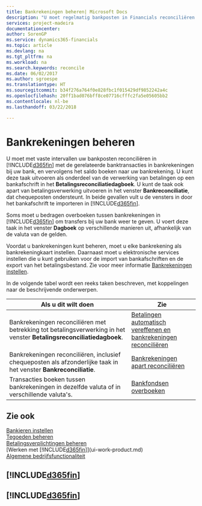 ```yaml
---
title: Bankrekeningen beheren| Microsoft Docs
description: "U moet regelmatig bankposten in Financials reconciliëren met de gerelateerde banktransacties in uw bankrekeningen."
services: project-madeira
documentationcenter: 
author: SorenGP
ms.service: dynamics365-financials
ms.topic: article
ms.devlang: na
ms.tgt_pltfrm: na
ms.workload: na
ms.search.keywords: reconcile
ms.date: 06/02/2017
ms.author: sgroespe
ms.translationtype: HT
ms.sourcegitcommit: b34f276a764f0e828fbc1f015429df9852242a4c
ms.openlocfilehash: 20ff1bad076bff8ce07716cfffc2fa5e05605bb2
ms.contentlocale: nl-be
ms.lasthandoff: 03/22/2018

---
```

# <a name="managing-bank-accounts"></a>Bankrekeningen beheren
U moet met vaste intervallen uw bankposten reconciliëren in [!INCLUDE[d365fin](includes/d365fin_md.md)] met de gerelateerde banktransacties in bankrekeningen bij uw bank, en vervolgens het saldo boeken naar uw bankrekening. U kunt deze taak uitvoeren als onderdeel van de verwerking van betalingen op een bankafschrift in het **Betalingsreconciliatiedagboek**. U kunt de taak ook apart van betalingsverwerking uitvoeren in het venster **Bankreconciliatie**, dat chequeposten ondersteunt. In beide gevallen vult u de vensters in door het bankafschrift te importeren in [!INCLUDE[d365fin](includes/d365fin_md.md)].

Soms moet u bedragen overboeken tussen bankrekeningen in [!INCLUDE[d365fin](includes/d365fin_md.md)] om transfers bij uw bank weer te geven. U voert deze taak in het venster **Dagboek** op verschillende manieren uit, afhankelijk van de valuta van de gelden.

Voordat u bankrekeningen kunt beheren, moet u elke bankrekening als bankrekeningkaart instellen. Daarnaast moet u elektronische services instellen die u kunt gebruiken voor de import van bankafschriften en de export van het betalingsbestand. Zie voor meer informatie [Bankrekeningen instellen](bank-setup-banking.md).

In de volgende tabel wordt een reeks taken beschreven, met koppelingen naar de beschrijvende onderwerpen.

| Als u dit wilt doen | Zie |
| --- | --- |
| Bankrekeningen reconciliëren met betrekking tot betalingsverwerking in het venster **Betalingsreconciliatiedagboek**. |[Betalingen automatisch vereffenen en bankrekeningen reconciliëren](receivables-apply-payments-auto-reconcile-bank-accounts.md) |
| Bankrekeningen reconciliëren, inclusief chequeposten als afzonderlijke taak in het venster **Bankreconciliatie**. |[Bankrekeningen apart reconciliëren](bank-how-reconcile-bank-accounts-separately.md) |
| Transacties boeken tussen bankrekeningen in dezelfde valuta of in verschillende valuta's. |[Bankfondsen overboeken](bank-how-transfer-bank-funds.md) |

## <a name="see-also"></a>Zie ook
[Bankieren instellen](bank-setup-banking.md)  
[Tegoeden beheren](receivables-manage-receivables.md)  
[Betalingsverplichtingen beheren](payables-manage-payables.md)    
[Werken met [!INCLUDE[d365fin](includes/d365fin_md.md)]](ui-work-product.md)  
[Algemene bedrijfsfunctionaliteit](ui-across-business-areas.md)  

## [!INCLUDE[d365fin](includes/free_trial_md.md)]  
## [!INCLUDE[d365fin](includes/training_link_md.md)]


